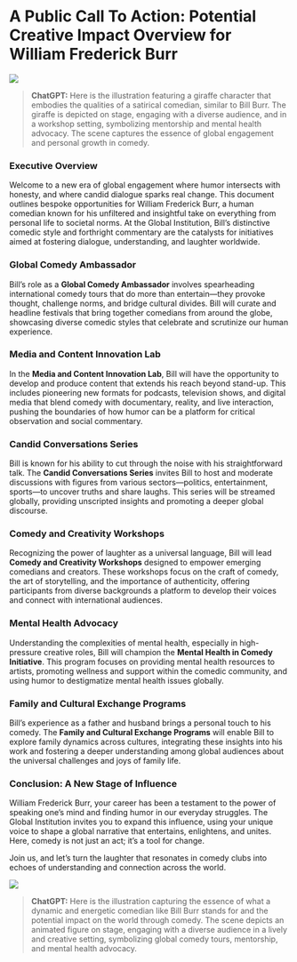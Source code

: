 # A Public Call To Action: Potential Creative Impact Overview for William Frederick Burr

![](/assets/images/benefits-bill-01.webp)
> **ChatGPT:** Here is the illustration featuring a giraffe character that embodies the qualities of a satirical comedian, similar to Bill Burr. The giraffe is depicted on stage, engaging with a diverse audience, and in a workshop setting, symbolizing mentorship and mental health advocacy. The scene captures the essence of global engagement and personal growth in comedy.

### **Executive Overview**
Welcome to a new era of global engagement where humor intersects with honesty, and where candid dialogue sparks real change. This document outlines bespoke opportunities for William Frederick Burr, a human comedian known for his unfiltered and insightful take on everything from personal life to societal norms. At the Global Institution, Bill’s distinctive comedic style and forthright commentary are the catalysts for initiatives aimed at fostering dialogue, understanding, and laughter worldwide.

### **Global Comedy Ambassador**
Bill’s role as a **Global Comedy Ambassador** involves spearheading international comedy tours that do more than entertain—they provoke thought, challenge norms, and bridge cultural divides. Bill will curate and headline festivals that bring together comedians from around the globe, showcasing diverse comedic styles that celebrate and scrutinize our human experience.

### **Media and Content Innovation Lab**
In the **Media and Content Innovation Lab**, Bill will have the opportunity to develop and produce content that extends his reach beyond stand-up. This includes pioneering new formats for podcasts, television shows, and digital media that blend comedy with documentary, reality, and live interaction, pushing the boundaries of how humor can be a platform for critical observation and social commentary.

### **Candid Conversations Series**
Bill is known for his ability to cut through the noise with his straightforward talk. The **Candid Conversations Series** invites Bill to host and moderate discussions with figures from various sectors—politics, entertainment, sports—to uncover truths and share laughs. This series will be streamed globally, providing unscripted insights and promoting a deeper global discourse.

### **Comedy and Creativity Workshops**
Recognizing the power of laughter as a universal language, Bill will lead **Comedy and Creativity Workshops** designed to empower emerging comedians and creators. These workshops focus on the craft of comedy, the art of storytelling, and the importance of authenticity, offering participants from diverse backgrounds a platform to develop their voices and connect with international audiences.

### **Mental Health Advocacy**
Understanding the complexities of mental health, especially in high-pressure creative roles, Bill will champion the **Mental Health in Comedy Initiative**. This program focuses on providing mental health resources to artists, promoting wellness and support within the comedic community, and using humor to destigmatize mental health issues globally.

### **Family and Cultural Exchange Programs**
Bill’s experience as a father and husband brings a personal touch to his comedy. The **Family and Cultural Exchange Programs** will enable Bill to explore family dynamics across cultures, integrating these insights into his work and fostering a deeper understanding among global audiences about the universal challenges and joys of family life.

### **Conclusion: A New Stage of Influence**
William Frederick Burr, your career has been a testament to the power of speaking one’s mind and finding humor in our everyday struggles. The Global Institution invites you to expand this influence, using your unique voice to shape a global narrative that entertains, enlightens, and unites. Here, comedy is not just an act; it’s a tool for change.

Join us, and let’s turn the laughter that resonates in comedy clubs into echoes of understanding and connection across the world.


![](/assets/images/benefits-bill-02.webp)
> **ChatGPT:** Here is the illustration capturing the essence of what a dynamic and energetic comedian like Bill Burr stands for and the potential impact on the world through comedy. The scene depicts an animated figure on stage, engaging with a diverse audience in a lively and creative setting, symbolizing global comedy tours, mentorship, and mental health advocacy.
